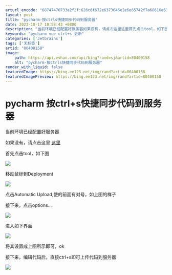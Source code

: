 ```yaml
---
arturl_encode: "68747470733a2f2f:626c6f672e6373646e2e6e65742f7a68616e67797534383633:2f61727469636c652f64657461696c732f3830343030313538"
layout: post
title: "pycharm-按ctrls快捷同步代码到服务器"
date: 2023-10-17 18:58:43 +0800
description: "当前环境已经配置好服务器如果没有，请点击这里这里首先点击tool，如下图移动鼠标到Deploymen"
keywords: "pycharm vue ctrl+s 更新"
categories: ['Jetbrains']
tags: ['无标签']
artid: "80400158"
image:
    path: https://api.vvhan.com/api/bing?rand=sj&artid=80400158
    alt: "pycharm-按ctrls快捷同步代码到服务器"
render_with_liquid: false
featuredImage: https://bing.ee123.net/img/rand?artid=80400158
featuredImagePreview: https://bing.ee123.net/img/rand?artid=80400158
---
```


# pycharm 按ctrl+s快捷同步代码到服务器

当前环境已经配置好服务器

如果没有，请点击这里
[这里](https://blog.csdn.net/zhangyu4863/article/details/80188207)

首先点击tool，如下图

![](https://i-blog.csdnimg.cn/blog_migrate/88e6b618df0ebba3ad633c0e2ed92baf.png)

移动鼠标到Deployment

![](https://i-blog.csdnimg.cn/blog_migrate/70b2b3a845f65059a04318ba4de9ca01.png)

点击Automatic Upload,使的前面有对号，如上图的样子

接下来，点击options...

![](https://i-blog.csdnimg.cn/blog_migrate/7287aa7578406b23cb99e357ef924746.png)

进入如下界面

![](https://i-blog.csdnimg.cn/blog_migrate/597314ce65cb66b5c6a0b86a8afa16a7.png)

将其设置成上图所示即可，ok

接下来，编辑代码后，直接ctrl+s即可上传代码到服务器

![](https://i-blog.csdnimg.cn/blog_migrate/94304f2ade4ac37dd4965f4feaa7283b.png)